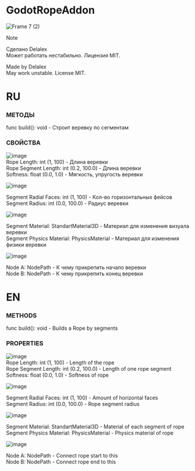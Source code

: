 # GodotRopeAddon
![Frame 7 (2)](https://github.com/DelalexStudio/GodotRopeAddon/assets/28227386/bf4cc11a-7198-4054-a00f-a6cd113a7ca9)        

>[!NOTE]
>Сделано Delalex              
>Может работать нестабильно. Лицензия MIT.
>          
>Made by Delalex                                       
>May work unstable. License MIT.                       

# RU

### MEТОДЫ

func build(): void - Строит веревку по сегментам

### СВОЙСТВА

![image](https://github.com/DelalexStudio/GodotRopeAddon/assets/28227386/baa3de6d-9c76-4bae-9622-a7c318425d6f)               
Rope Length: int (1, 100) - Длина веревки              
Rope Segment Length: int (0.2, 100.0) - Длина веревки              
Softness: float (0.0, 1.0) - Мягкость, упругость веревки              

![image](https://github.com/DelalexStudio/GodotRopeAddon/assets/28227386/e019c8bd-6eb3-4239-a524-de50f26a9f3c)

Segment Radial Faces: int (1, 100) - Кол-во горизонтальных фейсов                   
Segment Radius: int (0.0, 100.0) - Радиус веревки              

![image](https://github.com/DelalexStudio/GodotRopeAddon/assets/28227386/5bd6dd8f-fcae-4e8e-bed9-455eba19ed44)

Segment Material: StandartMaterial3D - Материал для изменения визуала веревки             
Segment Physics Material: PhysicsMaterial - Материал для изменения физики веревки          

![image](https://github.com/DelalexStudio/GodotRopeAddon/assets/28227386/4940f6c2-3b85-4ec6-999f-8c0a39ec2b81)

Node A: NodePath - К чему прикрепить начало веревки                 
Node B: NodePath - К чему прикрепить конец веревки

# EN

### METHODS

func build(): void - Builds a Rope by segments        

### PROPERTIES

![image](https://github.com/DelalexStudio/GodotRopeAddon/assets/28227386/baa3de6d-9c76-4bae-9622-a7c318425d6f)               
Rope Length: int (1, 100) - Length of the rope              
Rope Segment Length: int (0.2, 100.0) - Length of one rope segment              
Softness: float (0.0, 1.0) - Softness of rope              

![image](https://github.com/DelalexStudio/GodotRopeAddon/assets/28227386/e019c8bd-6eb3-4239-a524-de50f26a9f3c)

Segment Radial Faces: int (1, 100) - Amount of horizontal faces                   
Segment Radius: int (0.0, 100.0) - Rope segment radius             

![image](https://github.com/DelalexStudio/GodotRopeAddon/assets/28227386/5bd6dd8f-fcae-4e8e-bed9-455eba19ed44)

Segment Material: StandartMaterial3D - Material of each segment of rope             
Segment Physics Material: PhysicsMaterial - Physics material of rope          

![image](https://github.com/DelalexStudio/GodotRopeAddon/assets/28227386/4940f6c2-3b85-4ec6-999f-8c0a39ec2b81)

Node A: NodePath - Connect rope start to this                   
Node B: NodePath - Connect rope end to this
